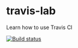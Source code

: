 # travis-lab
Learn how to use Travis CI

[![Build status](https://travis-ci.org/shameerkc/travis-lab.svg?master)](https://travis-ci.org/shameerkc)

